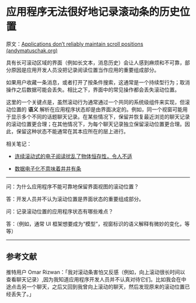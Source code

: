 # 应用程序无法很好地记录滚动条的历史位置

原文：[Applications don’t reliably maintain scroll positions (andymatuschak.org)](https://notes.andymatuschak.org/z2aEsmuNMnFH15r8LstXK3SpX3uuHGoP4HLN)

具有长可滚动区域的界面（例如长文本，消息历史）会让人感到麻烦和不可靠，部分原因是应用开发人员没把记录阅读位置当作应用的重要组成部分。

如果用户收藏一条消息，或者打开了按条件搜索，这通常是一个持续型行为；取消操作之后数据可能会丢失。相比之下，界面中的常见操作都会丢失滚动位置。

这里的一个关键点是，虽然滚动行为通常通过一个共同的系统级组件来实现，但滚动位置的 **语义** 解析在应用程序状态却是由界面决定的。例如，同一个视窗可能用于显示多个不同的话题聊天记录。在某些情况下，保留并恢复最近浏览的聊天记录的滚动位置更合理；在其他情况下，为每个聊天记录独立保留滚动位置更合理。因此，保留这种状态不能通常在其本应所在的层上进行。

相关笔记：

- [连续滚动式的电子阅读扰乱了物体恒存性，令人不适](https://notes.andymatuschak.org/z6cxCDMXRWBritiSgzs4cdKd737H5U9XLBaFr) 

- [数据电子化不意味着井井有条](https://notes.andymatuschak.org/ztR58jhZh7eCJLm7Yc51wAqJVLENXNL4JDi)

------

问：为什么应用程序不能可靠地保留界面视图的滚动位置？

答：开发人员并不认为滚动位置是界面状态的重要组成部分。

问：记录滚动位置的应用程序状态有哪些难点？

答：（例如，通常 UI 框架想要成为“模型”，视窗标识的语义解释有微妙的变化，等等）

------

## 参考文献

推特用户 Omar Rizwan：「我对滚动条害怕又反感（例如，向上滚动很长时间以查看聊天记录）,因为我知道应用程序开发人员并不认真对待它们。比如我会在中途点击另一个聊天，之后又回到我曾向上滚动的聊天，然后发现原来的滚动位置已经丢失了。」
